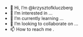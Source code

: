 - 👋 Hi, I’m @krzysztofkluczberg
- 👀 I’m interested in ...
- 🌱 I’m currently learning ...
- 💞️ I’m looking to collaborate on ...
- 📫 How to reach me .
<!---
krzysztofkluczberg/krzysztofkluczberg is a ✨ special ✨ repository because its `README.md` (this file) appears on your GitHub profile.
You can click the Preview link to take a look at your changes.
--->
